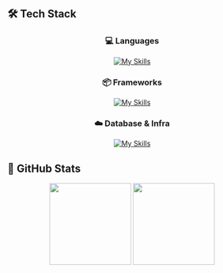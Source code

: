 ## 🛠 Tech Stack

<div align="center">

### 💻 Languages
[![My Skills](https://skillicons.dev/icons?i=python,java)](https://skillicons.dev)
### 📦 Frameworks
[![My Skills](https://skillicons.dev/icons?i=django,spring,fastapi)](https://skillicons.dev)
### ☁️ Database & Infra
[![My Skills](https://skillicons.dev/icons?i=mysql,azure,aws)](https://skillicons.dev)

</div>

## 🌟 GitHub Stats
<div align="center">
    <img src="https://github-readme-stats.vercel.app/api?username=gguip1&theme=transparent&hide_title=false&hide_border=false&show_icons=true&count_private=true" height="165" />
    <img src="https://github-readme-stats.vercel.app/api/top-langs/?username=gguip1&theme=transparent&layout=compact&hide_border=false" height="165" />
</div>
